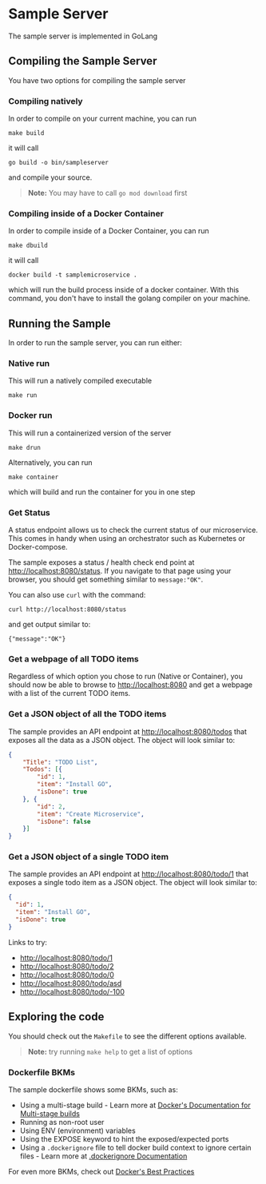 # Sample Server

The sample server is implemented in GoLang

## Compiling the Sample Server

You have two options for compiling the sample server

### Compiling natively

In order to compile on your current machine, you can run

```shell
make build
```

it will call

```shell
go build -o bin/sampleserver
```

and compile your source.

>**Note:** You may have to call `go mod download` first

### Compiling inside of a Docker Container
In order to compile inside of a Docker Container, you can run

```shell
make dbuild
```

it will call

```shell
docker build -t samplemicroservice .
```

which will run the build process inside of a docker container. With this command, you don't have to install the golang compiler on your machine.


## Running the Sample

In order to run the sample server, you can run either:

### Native run

This will run a natively compiled executable

```shell
make run
```

### Docker run

This will run a containerized version of the server

```shell
make drun
```

Alternatively, you can run

```shell
make container
```

which will build and run the container for you in one step


### Get Status

A status endpoint allows us to check the current status of our microservice. This comes in handy when using an orchestrator such as Kubernetes or Docker-compose.

The sample exposes a status / health check end point at [http://localhost:8080/status](http://localhost:8080/status). If you navigate to that page using your browser, you should get something similar to `message:"OK"`.

You can also use `curl` with the command:

```shell
curl http://localhost:8080/status
```

and get output similar to:

```
{"message":"OK"}
```


### Get a webpage of all TODO items

Regardless of which option you chose to run (Native or Container), you should now be able to browse to
[http://localhost:8080](http://localhost:8080) and get a webpage with a list of the current TODO items.

### Get a JSON object of all the TODO items

The sample provides an API endpoint at [http://localhost:8080/todos](http://localhost:8080/todos) that exposes all the data as a JSON object. The object will look similar to:

```json
{
    "Title": "TODO List",
    "Todos": [{
        "id": 1,
        "item": "Install GO",
        "isDone": true
    }, {
        "id": 2,
        "item": "Create Microservice",
        "isDone": false
    }]
}
```

### Get a JSON object of a single TODO item

The sample provides an API endpoint at [http://localhost:8080/todo/1](http://localhost:8080/todo/1) that exposes a single todo item as a JSON object. The object will look similar to:

```json
{
  "id": 1,
  "item": "Install GO",
  "isDone": true
}
```

Links to try:

- [http://localhost:8080/todo/1](http://localhost:8080/todo/1)
- [http://localhost:8080/todo/2](http://localhost:8080/todo/2)
- [http://localhost:8080/todo/0](http://localhost:8080/todo/0)
- [http://localhost:8080/todo/asd](http://localhost:8080/todo/asd)
- [http://localhost:8080/todo/-100](http://localhost:8080/todo/-100)


## Exploring the code

You should check out the `Makefile` to see the different options available.

> **Note:** try running `make help` to get a list of options

### Dockerfile BKMs

The sample dockerfile shows some BKMs, such as:

* Using a multi-stage build - Learn more at [Docker's Documentation for Multi-stage builds](https://docs.docker.com/build/building/multi-stage/)
* Running as non-root user
* Using ENV (environment) variables 
* Using the EXPOSE keyword to hint the exposed/expected ports
* Using a `.dockerignore` file to tell docker build context to ignore certain files - Learn more at [.dockerignore Documentation](https://docs.docker.com/engine/reference/builder/#dockerignore-file)

For even more BKMs, check out [Docker's Best Practices](https://docs.docker.com/develop/develop-images/dockerfile_best-practices/)